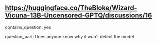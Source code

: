 ## https://huggingface.co/TheBloke/Wizard-Vicuna-13B-Uncensored-GPTQ/discussions/16

contains_question: yes

question_part: Does anyone know why it won't detect the model